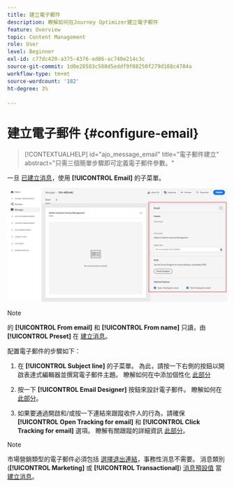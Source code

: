 ```yaml
---
title: 建立電子郵件
description: 瞭解如何在Journey Optimizer建立電子郵件
feature: Overview
topic: Content Management
role: User
level: Beginner
exl-id: c77dc420-a375-4376-ad86-ac740e214c3c
source-git-commit: 1d0e28583c500d5eddf9f88250f279d188c4784a
workflow-type: tm+mt
source-wordcount: '182'
ht-degree: 3%

---
```


# 建立電子郵件 {#configure-email}

>[!CONTEXTUALHELP]
>id="ajo_message_email"
>title="電子郵件建立"
>abstract="只需三個簡單步驟即可定義電子郵件參數。"

一旦 [已建立消息](get-started-content.md)，使用 **[!UICONTROL Email]** 的子菜單。

![](assets/emails-configuration.png)

>[!NOTE]
>
>的 **[!UICONTROL From email]** 和 **[!UICONTROL From name]** 只讀，由 **[!UICONTROL Preset]** 在 [建立消息](get-started-content.md)。

配置電子郵件的步驟如下：

1. 在 **[!UICONTROL Subject line]** 的子菜單。 為此，請按一下右側的按鈕以開啟表達式編輯器並撰寫電子郵件主題。 瞭解如何在中添加個性化 [此部分](../personalization/personalize.md)

1. 按一下 **[!UICONTROL Email Designer]** 按鈕來設計電子郵件。 瞭解如何在 [此部分](../design/design-emails.md)。

1. 如果要通過開啟和/或按一下連結來跟蹤收件人的行為，請確保 **[!UICONTROL Open Tracking for email]** 和 **[!UICONTROL Click Tracking for email]** 選項。 瞭解有關跟蹤的詳細資訊 [此部分](../design/message-tracking.md)。

>[!NOTE]
>
>市場營銷類型的電子郵件必須包括 [選擇退出連結](consent.md#opt-out-management)，事務性消息不需要。 消息類別(**[!UICONTROL Marketing]** 或 **[!UICONTROL Transactional]**) [消息預設值](../configuration/message-presets.md#email-type) 當 [建立消息](get-started-content.md#create-new-message)。
